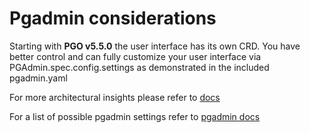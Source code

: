 # Pgadmin considerations


Starting with **PGO v5.5.0** the user interface has its own CRD. You have better control and can fully customize your user interface via PGAdmin.spec.config.settings as demonstrated in the included pgadmin.yaml

For more architectural insights please refer to [docs](https://access.crunchydata.com/documentation/postgres-operator/latest/architecture/namespace-scoped-pgadmin-4)

For a list of possible pgadmin settings refer to [pgadmin docs](https://www.pgadmin.org/docs/pgadmin4/latest/config_py.html)

